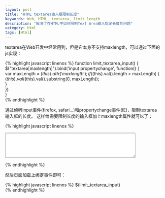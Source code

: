 ```yaml
---
layout: post
title: "HTML textarea输入框限制长度"
keywords: Web, HTML, textarea, limit length
description: "解决了在HTML中如何限制Text Area输入指定长度的问题"
category: Html
tags: [Html]
---
```

textarea在Web开发中经常用到，但是它本身不支持maxlength，可以通过下面的js实现：
 
{% highlight javascript linenos %}
function limit_textarea_input() {  
    $("textarea[maxlength]").bind('input propertychange', function() {  
        var maxLength = $(this).attr('maxlength');  
        if ($(this).val().length > maxLength) {  
            $(this).val($(this).val().substring(0, maxLength));  
        }  
    })  
}  
{% endhighlight %}
 
通过侦听input事件(firefox, safari...)和propertychange事件(IE)，限制textarea输入框的长度。
这样给需要限制长度的输入框加上maxlength属性就可以了：

{% highlight javascript linenos %}
<textarea rows='5' cols='50' maxlength='250' name=''></textarea>  
{% endhighlight %}

然后页面加载上绑定事件即可：

{% highlight javascript linenos %}
$(limit_textarea_input)  
{% endhighlight %}

